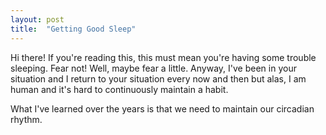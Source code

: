 ```yaml
---
layout: post
title:  "Getting Good Sleep"
---
```


Hi there! If you're reading this, this must mean you're having some trouble 
sleeping. Fear not! Well, maybe fear a little. Anyway, I've been in your 
situation and I return to your situation every now and then but alas, I am 
human and it's hard to continuously maintain a habit.

What I've learned over the years is that we need to maintain our circadian rhythm.
